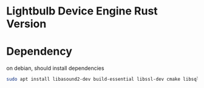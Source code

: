 # Lightbulb Device Engine Rust Version

# Dependency

on debian, should install dependencies
```bash
sudo apt install libasound2-dev build-essential libssl-dev cmake libsqlite3-dev
```